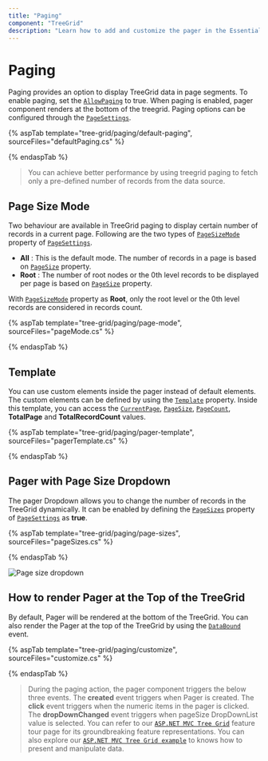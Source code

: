 ```yaml
---
title: "Paging"
component: "TreeGrid"
description: "Learn how to add and customize the pager in the Essential JS 2 TreeGrid control."
---
```


# Paging

Paging provides an option to display TreeGrid data in page segments. To enable paging, set the [`AllowPaging`](https://help.syncfusion.com/cr/cref_files/aspnetcore-js2/Syncfusion.EJ2~Syncfusion.EJ2.TreeGrid.TreeGrid~AllowPaging.html) to true. When paging is enabled, pager component renders at the bottom of the treegrid.
Paging options can be configured through the [`PageSettings`](https://help.syncfusion.com/cr/cref_files/aspnetcore-js2/Syncfusion.EJ2~Syncfusion.EJ2.TreeGrid.TreeGrid~PageSettings.html).

{% aspTab template="tree-grid/paging/default-paging", sourceFiles="defaultPaging.cs" %}

{% endaspTab %}

> You can achieve better performance by using treegrid paging to fetch only a pre-defined number of records from the data source.

## Page Size Mode

Two behaviour are available in TreeGrid paging to display certain number of records in a current page. Following are the two types of [`PageSizeMode`](https://help.syncfusion.com/cr/cref_files/aspnetcore-js2/Syncfusion.EJ2~Syncfusion.EJ2.TreeGrid.TreeGridPageSettings~PageSizeMode.html) property of [`PageSettings`](https://help.syncfusion.com/cr/cref_files/aspnetcore-js2/Syncfusion.EJ2~Syncfusion.EJ2.TreeGrid.TreeGridPageSettings.html).

* **All** : This is the default mode. The number of records in a page is based on [`PageSize`](https://help.syncfusion.com/cr/cref_files/aspnetcore-js2/Syncfusion.EJ2~Syncfusion.EJ2.TreeGrid.TreeGridPageSettings~PageSize.html) property.
* **Root** : The number of root nodes or the 0th level records to be displayed per page is based on [`PageSize`](https://help.syncfusion.com/cr/cref_files/aspnetcore-js2/Syncfusion.EJ2~Syncfusion.EJ2.TreeGrid.TreeGridPageSettings~PageSize.html) property.

With [`PageSizeMode`](https://help.syncfusion.com/cr/cref_files/aspnetcore-js2/Syncfusion.EJ2~Syncfusion.EJ2.TreeGrid.TreeGridPageSettings~PageSizeMode.html) property as **Root**, only the root level or the 0th level records are considered in records count.

{% aspTab template="tree-grid/paging/page-mode", sourceFiles="pageMode.cs" %}

{% endaspTab %}

## Template

You can use custom elements inside the pager instead of default elements.
The custom elements can be defined by using the [`Template`](https://help.syncfusion.com/cr/cref_files/aspnetcore-js2/Syncfusion.EJ2~Syncfusion.EJ2.TreeGrid.TreeGridPageSettings~Template.html) property.
Inside this template, you can access the [`CurrentPage`](https://help.syncfusion.com/cr/cref_files/aspnetcore-js2/Syncfusion.EJ2~Syncfusion.EJ2.TreeGrid.TreeGridPageSettings~CurrentPage.html), [`PageSize`](https://help.syncfusion.com/cr/cref_files/aspnetcore-js2/Syncfusion.EJ2~Syncfusion.EJ2.TreeGrid.TreeGridPageSettings~PageSize.html), [`PageCount`](https://help.syncfusion.com/cr/cref_files/aspnetcore-js2/Syncfusion.EJ2~Syncfusion.EJ2.TreeGrid.TreeGridPageSettings~PageCount.html), **TotalPage** and **TotalRecordCount** values.

{% aspTab template="tree-grid/paging/pager-template", sourceFiles="pagerTemplate.cs" %}

{% endaspTab %}

## Pager with Page Size Dropdown

The pager Dropdown allows you to change the number of records in the TreeGrid dynamically. It can be enabled by defining the [`PageSizes`](https://help.syncfusion.com/cr/cref_files/aspnetcore-js2/Syncfusion.EJ2~Syncfusion.EJ2.TreeGrid.TreeGridPageSettings~PageSizes.html) property of [`PageSettings`](https://help.syncfusion.com/cr/cref_files/aspnetcore-js2/Syncfusion.EJ2~Syncfusion.EJ2.TreeGrid.TreeGridPageSettings.html) as **true**.

{% aspTab template="tree-grid/paging/page-sizes", sourceFiles="pageSizes.cs" %}

{% endaspTab %}

![Page size dropdown](images/pagesizes.png)

## How to render Pager at the Top of the TreeGrid

By default, Pager will be rendered at the bottom of the TreeGrid. You can also render the Pager at the top of the TreeGrid by using the [`DataBound`](https://help.syncfusion.com/cr/cref_files/aspnetcore-js2/Syncfusion.EJ2~Syncfusion.EJ2.TreeGrid.TreeGrid~DataBound.html) event.

{% aspTab template="tree-grid/paging/customize", sourceFiles="customize.cs" %}

{% endaspTab %}

> During the paging action, the pager component triggers the below three events.
> The **created** event triggers when Pager is created.
> The **click** event triggers when the numeric items in the pager is clicked.
> The **dropDownChanged** event triggers when pageSize DropDownList value is selected.
> You can refer to our [`ASP.NET MVC Tree Grid`](https://www.syncfusion.com/aspnet-mvc-ui-controls/tree-grid) feature tour page for its groundbreaking feature representations. You can also explore our [`ASP.NET MVC Tree Grid example`](https://ej2.syncfusion.com/aspnetmvc/TreeGrid/Overview#/material) to knows how to present and manipulate data.